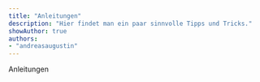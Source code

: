 ```yaml
---
title: "Anleitungen"
description: "Hier findet man ein paar sinnvolle Tipps und Tricks."
showAuthor: true
authors:
- "andreasaugustin"
---
```

Anleitungen
